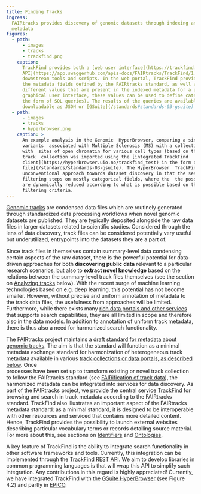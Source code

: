 ```yaml
---
title: Finding Tracks
ingress:
  FAIRtracks provides discovery of genomic datasets through indexing and search of harmonized track
  metadata
figures:
  - path:
      - images
      - tracks
      - trackfind.png
    caption:
      TrackFind provides both a [web user interface](https://trackfind.elixir.no) as well a [REST
      API](https://app.swaggerhub.com/apis-docs/FAIRtracks/TrackFind/1.0.0) to allow access by
      downstream tools and scripts. In the web portal, TrackFind provides a categorical browser of
      the metadata fields defined by the FAIRtracks standard, as well as complete lists of the
      different values that are present in the indexed metadata for a particular field. Through the
      graphical user interface, these values can be used to define categorical search queries (in
      the form of SQL queries). The results of the queries are available for browsing or
      downloadable as JSON or [GSuite](/standards#standards-03-gsuite) formats.
  - path:
      - images
      - tracks
      - hyperbrowser.png
    caption: >
      An example analysis in the Genomic  HyperBrowser, comparing a single set of
      variants  associated with Multiple Sclerosis (MS) with a collection of tracks from BLUEPRINT
      with  sites of open chromatin for various cell types (based on the DNaseI HS assay). This
      track  collection was imported using the [integrated TrackFind
      client](https://hyperbrowser.uio.no/trackfind_test) in the form of a [GSuite metadata
      file](/standards/standards-03-gsuite). The HyperBrowser  TrackFind client tool illustrates a
      unconventional approach towards dataset discovery in that the search consists of a series of
      filtering steps on mostly categorical fields, where the  the possible values to choose from
      are dynamically reduced according to what is possible based on the previously selected
      filtering criteria.
---
```


[Genomic tracks](#tracks-01-genomic-tracks) are condensed data files which are routinely generated
through standardized data processing workflows when novel genomic datasets are published. They are
typically deposited alongside the raw data files in larger datasets related to scientific studies.
Considered through the lens of data discovery, track files can be considered potentially very useful
but underutilized, entrypoints into the datasets they are a part of.

<ui-quote-text
:quote='"Considered through the lens of data discovery, track files can be considered potentially very useful — but underutilized — entrypoints into the datasets they are a part of.  "'>
</ui-quote-text>

Since track files in themselves contain summary-level data condensing certain aspects of the raw
dataset, there is the powerful potential for data-driven approaches for both **discovering public
data** relevant to a particular research scenarios, but also to **extract novel knowledge** based on
the relations between the summary-level track files themselves (see the section on
[Analyzing tracks](#tracks-05-analyzing-tracks) below). With the recent surge of machine learning
technologies based on e.g. deep learning, this potential has not become smaller. However, without
precise and uniform annotation of metadata to the track data files, the usefulness from approaches
will be limited. Furthermore, while there exists many
[rich data portals and other services](#tracks-03-track-collections) that supports search
capabilities, they are all limited in scope and therefore also in the data models. In addition to
annotation of uniform track metadata, there is thus also a need for harmonized search functionality.

The FAIRtracks project maintains a
[draft standard for metadata about genomic tracks](/standards#standards-01-fairtracks). The aim is
that the standard will function as a minimal metadata exchange standard for harmonization of
heterogeneous track metadata available in various
[track collections or data portals, as described below](#tracks-03-track-collections). Once  
processes have been set up to transform existing or novel track collection to follow the FAIRtracks
standard (see [FAIRification of track data](#fair-01-fair-data-fairtracks)), the 
harmonized metadata can
be integrated into services for data discovery. As part of the FAIRtracks project, we provide the
central service [TrackFind](services/#services-04-trackfind) for browsing and search in track
metadata according to the FAIRtracks standard. TrackFind also illustrates an important aspect of the
FAIRtracks metadata standard\: as a minimal standard, it is designed to be interoperable with other
resources and serviced that contains more detailed content. Hence, TrackFind provides the
possibility to launch external websites describing particular vocabulary terms or records detailing
source material. For more about this, see sections on [Identifiers](/fair/#fair-03-identifiers)
and [Ontologies](/fair/#fair-04-ontologies).

A key feature of TrackFind is the ability to integrate search functionality in other software
frameworks and tools. Currently, this integration can be implemented through the
[TrackFind REST API](https://app.swaggerhub.com/apis-docs/FAIRtracks/TrackFind/1.0.0). We aim to
develop libraries in common programming languages is that will wrap this API to simplify such
integration. Any contributions in this regard is highly appreciated! Currently, we have integrated
TrackFind with the [GSuite HyperBrowser](/services#services-05-hyperbrowser) (see Figure 4.2) and
partly in [EPICO](/services#services-07-epico).
